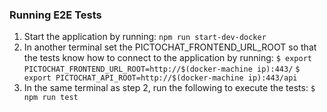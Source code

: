 ### Running E2E Tests
1. Start the application by running:
    `npm run start-dev-docker`
2. In another terminal set the PICTOCHAT_FRONTEND_URL_ROOT so that the tests know how to connect to the application by running:
    `$ export PICTOCHAT_FRONTEND_URL_ROOT=http://$(docker-machine ip):443/`
    `$ export PICTOCHAT_API_ROOT=http://$(docker-machine ip):443/api`
3. In the same terminal as step 2, run the following to execute the tests:
    `$ npm run test`